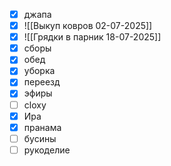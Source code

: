 - [x] джапа
- [x] ![[Выкуп ковров 02-07-2025]]
- [x] ![[Грядки в парник 18-07-2025]]
- [x] сборы
- [x] обед
- [x] уборка 
- [x] переезд
- [x] эфиры
- [ ] cloxy
- [x] Ира
- [x] пранама
- [ ] бусины
- [ ] рукоделие